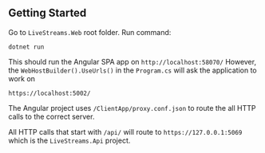 ## Getting Started

Go to `LiveStreams.Web` root folder.
Run command:

    dotnet run

This should run the Angular SPA app on `http://localhost:58070/`
However, the `WebHostBuilder().UseUrls()` in the `Program.cs` will ask the application to work on

    https://localhost:5002/

The Angular project uses `/ClientApp/proxy.conf.json` to route the all HTTP calls to the correct server.

All HTTP calls that start with `/api/` will route to `https://127.0.0.1:5069` which is the `LiveStreams.Api` project.
